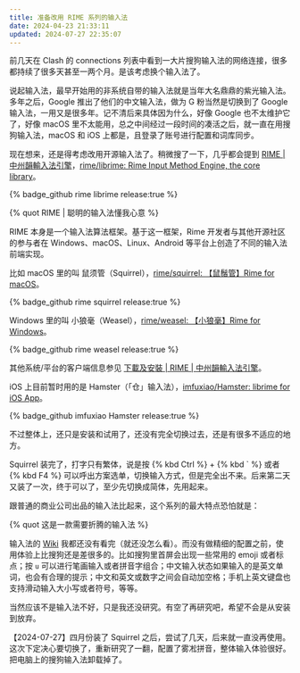 ```yaml
---
title: 准备改用 RIME 系列的输入法
date: 2024-04-23 21:33:11
updated: 2024-07-27 22:35:07
---
```


前几天在 Clash 的 connections 列表中看到一大片搜狗输入法的网络连接，很多都持续了很多天甚至一两个月。是该考虑换个输入法了。

说起输入法，最早开始用的非系统自带的输入法就是当年大名鼎鼎的紫光输入法。多年之后，Google 推出了他们的中文输入法，做为 G 粉当然是切换到了 Google 输入法，一用又是很多年。记不清后来具体因为什么，好像 Google 也不太维护它了，好像 macOS 里不太能用，总之中间经过一段时间的凑活之后，就一直在用搜狗输入法，macOS 和 iOS 上都是，且登录了账号进行配置和词库同步。

现在想来，还是得考虑改用开源输入法了。稍微搜了一下，几乎都会提到 [RIME | 中州韻輸入法引擎](https://rime.im/)，[rime/librime: Rime Input Method Engine, the core library](https://github.com/rime/librime)。

{% badge_github rime librime release:true %}

{% quot RIME | 聪明的输入法懂我心意 %}

RIME 本身是一个输入法算法框架。基于这一框架，Rime 开发者与其他开源社区的参与者在 Windows、macOS、Linux、Android 等平台上创造了不同的输入法前端实现。

比如 macOS 里的叫 鼠须管（Squirrel），[rime/squirrel: 【鼠鬚管】Rime for macOS](https://github.com/rime/squirrel)。

{% badge_github rime squirrel release:true %}

Windows 里的叫 小狼毫（Weasel），[rime/weasel: 【小狼毫】Rime for Windows](https://github.com/rime/weasel)。

{% badge_github rime weasel release:true %}

其他系统/平台的客户端信息参见 [下載及安裝 | RIME | 中州韻輸入法引擎](https://rime.im/download/)。

iOS 上目前暂时用的是 Hamster（「仓」输入法），[imfuxiao/Hamster: librime for iOS App](https://github.com/imfuxiao/Hamster)。

{% badge_github imfuxiao Hamster release:true %}

不过整体上，还只是安装和试用了，还没有完全切换过去，还是有很多不适应的地方。

Squirrel 装完了，打字只有繁体，说是按 {% kbd Ctrl %} + {% kbd ` %} 或者 {% kbd F4 %} 可以呼出方案选单，切换输入方式，但是完全出不来。后来第二天又装了一次，终于可以了，至少先切换成简体，先用起来。

跟普通的商业公司出品的输入法比起来，这个系列的最大特点恐怕就是：

{% quot 这是一款需要折腾的输入法 %}

输入法的 [Wiki](https://github.com/rime/home/wiki) 我都还没有看完（就还没怎么看）。而没有做精细的配置之前，使用体验上比搜狗还是差很多的。比如搜狗里首屏会出现一些常用的 emoji 或者标点；按 `u` 可以进行笔画输入或者拼音字组合；中文输入状态如果输入的是英文单词，也会有合理的提示；中文和英文或数字之间会自动加空格；手机上英文键盘也支持滑动输入大小写或者符号，等等。

当然应该不是输入法不好，只是我还没研究。有空了再研究吧，希望不会是从安装到放弃。

【2024-07-27】四月份装了 Squirrel 之后，尝试了几天，后来就一直没再使用。这次下定决心要切换了，重新研究了一翻，配置了雾凇拼音，整体输入体验很好。把电脑上的搜狗输入法卸载掉了。

